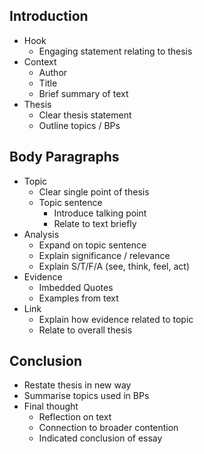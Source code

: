 ## Introduction
- Hook
	- Engaging statement relating to thesis
- Context
	- Author
	- Title
	- Brief summary of text
- Thesis
	- Clear thesis statement
	- Outline topics / BPs
## Body Paragraphs
- Topic
	- Clear single point of thesis
	- Topic sentence
		- Introduce talking point
		- Relate to text briefly
- Analysis
	- Expand on topic sentence
	- Explain significance / relevance
	- Explain S/T/F/A (see, think, feel, act)
- Evidence
	- Imbedded Quotes
	- Examples from text
- Link
	- Explain how evidence related to topic
	- Relate to overall thesis
## Conclusion
- Restate thesis in new way
- Summarise topics used in BPs
- Final thought
	- Reflection on text
	- Connection to broader contention
	- Indicated conclusion of essay